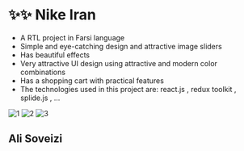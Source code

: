 # ✨✨ Nike Iran

- A RTL project in Farsi language
- Simple and eye-catching design and attractive image sliders
- Has beautiful effects
- Very attractive UI design using attractive and modern color combinations
- Has a shopping cart with practical features
- The technologies used in this project are:
  react.js , redux toolkit , splide.js , ...

![1](https://github.com/alisvzi/nike-iran/assets/72755273/43beebc2-5836-4277-a518-552c6623aa47)
![2](https://github.com/alisvzi/nike-iran/assets/72755273/87fce26d-3d89-4199-a240-07846ead0c14)
![3](https://github.com/alisvzi/nike-iran/assets/72755273/a6d89902-67ef-416f-97de-cbc115d0292a)

## Ali Soveizi
